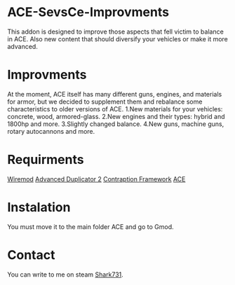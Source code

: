# ACE-SevsCe-Improvments
This addon is designed to improve those aspects that fell victim to balance in ACE. Also new content that should diversify your vehicles or make it more advanced.

# Improvments
At the moment, ACE itself has many different guns, engines, and materials for armor, but we decided to supplement them and rebalance some characteristics to older versions of ACE.
1.New materials for your vehicles: concrete, wood, armored-glass.
2.New engines and their types: hybrid and 1800hp and more.
3.Slightly changed balance.
4.New guns, machine guns, rotary autocannons and more.

# Requirments 
[Wiremod](https://steamcommunity.com/sharedfiles/filedetails/?id=160250458&searchtext=wiremod)
[Advanced Duplicator 2](https://steamcommunity.com/sharedfiles/filedetails/?id=773402917&searchtext=advanced+dublicator) 
[Contraption Framework](https://steamcommunity.com/sharedfiles/filedetails/?id=3154971187&searchtext=Contraption+Framework)
[ACE](https://github.com/RedDeadlyCreeper/ArmoredCombatExtended?tab=readme-ov-file)

# Instalation
You must move it to the main folder ACE and go to Gmod.

# Contact
You can write to me on steam [Shark731](https://steamcommunity.com/profiles/76561198425515353/).
